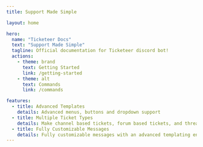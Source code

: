 ```yaml
---
title: Support Made Simple

layout: home

hero:
  name: "Ticketeer Docs"
  text: "Support Made Simple"
  tagline: Official documentation for Ticketeer discord bot!
  actions:
    - theme: brand
      text: Getting Started
      link: /getting-started
    - theme: alt
      text: Commands
      link: /commands

features:
  - title: Advanced Templates
    details: Advanced menus, buttons and dropdown support
  - title: Multiple Ticket Types
    details: Make channel based tickets, forum based tickets, and thread based tickets
  - title: Fully Customizable Messages
    details: Fully customizable messages with an advanced templating engine
---
```

